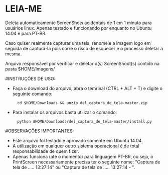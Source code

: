 LEIA-ME
===================

Deleta automaticamente ScreenShots acidentais de 1 em 1 minuto para usuários linux. Apenas testado e funcionando por enquanto no Ubuntu 14.04 e para PT-BR.

Caso quiser realmente capturar uma tela, renomeie a imagem logo em seguida de capturá-la pois corre o risco de esquecer e o processo deletar a mesma.

Arquivo responsável por verificar e deletar o(s) ScreenShoot(s) contido na pasta $HOME/Imagens/

#INSTRUÇÕES DE USO:
- Faça o download do arquivo, abra o temrinal (CTRL + ALT + T) e digite o seguinte comando:

        cd $HOME/Downloads && unzip del_captura_de_tela-master.zip

- Para instalar os arquivos basta utilizar o comando:

        python $HOME/Downloads/del_captura_de_tela-master/install.py


#OBSERVAÇÕES IMPORTANTES: 
- Este arquivo foi testado e aprovado somente em Ubuntu 14.04.
- A utilização em qualquer outro sistema operacional é de total responsabilidade de quem fizer.
- Apenas funciona (até o momento) para linguagem PT-BR, ou seja, o PrintScreen necessariamente precisa ter o seguinte nome: "Captura de tela de ..... 13:27:14" ou "Captura de tela de ..... 13:27:14 - ".
